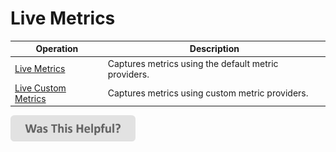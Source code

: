 # Live Metrics

| Operation | Description |
|---|---|
| [Live Metrics](livemetrics-get.md) | Captures metrics using the default metric providers. |
| [Live Custom Metrics](livemetrics-custom.md) | Captures metrics using custom metric providers. |

[<img src=/images/WasThisHelpful.png width="200"/>](https://www.research.net/r/DGDQWXH?src=livemetrics)
